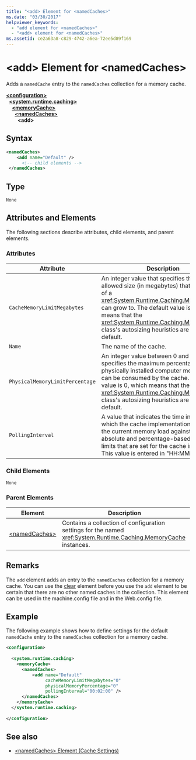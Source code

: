 ```yaml
---
title: "<add> Element for <namedCaches>"
ms.date: "03/30/2017"
helpviewer_keywords: 
  - "add element for <namedCaches>"
  - "<add> element for <namedCaches>"
ms.assetid: ce2a63a8-c829-4742-a6ea-72ee5d89f169
---
```

# \<add> Element for \<namedCaches>
Adds a `namedCache` entry to the `namedCaches` collection for a memory cache.  
  
[**\<configuration>**](../configuration-element.md)\
&nbsp;&nbsp;[**\<system.runtime.caching>**](system-runtime-caching-element-cache-settings.md)\
&nbsp;&nbsp;&nbsp;&nbsp;[**\<memoryCache>**](memorycache-element-cache-settings.md)\
&nbsp;&nbsp;&nbsp;&nbsp;&nbsp;&nbsp;[**\<namedCaches>**](namedcaches-element-cache-settings.md)\
&nbsp;&nbsp;&nbsp;&nbsp;&nbsp;&nbsp;&nbsp;&nbsp;**\<add>**  
  
## Syntax  
  
```xml  
<namedCaches>  
    <add name="Default" />  
      <!-- child elements -->  
 </namedCaches>  
```  
  
## Type  
 `None`  
  
## Attributes and Elements  
 The following sections describe attributes, child elements, and parent elements.  
  
### Attributes  
  
|Attribute|Description|  
|-|-|  
|`CacheMemoryLimitMegabytes`|An integer value that specifies the maximum allowed size (in megabytes) that an instance of a <xref:System.Runtime.Caching.MemoryCache> can grow to. The default value is 0, which means that the <xref:System.Runtime.Caching.MemoryCache> class's autosizing heuristics are used by default.|  
|`Name`|The name of the cache.|  
|`PhysicalMemoryLimitPercentage`|An integer value between 0 and 100 that specifies the maximum percentage of physically installed computer memory that can be consumed by the cache. The default value is 0, which means that the <xref:System.Runtime.Caching.MemoryCache> class's autosizing heuristics are used by default.|  
|`PollingInterval`|A value that indicates the time interval after which the cache implementation compares the current memory load against the absolute and percentage-based memory limits that are set for the cache instance. This value is entered in "HH:MM:SS" format.|  
  
### Child Elements  
 `None`  
  
### Parent Elements  
  
|Element|Description|  
|-------------|-----------------|  
|[\<namedCaches>](namedcaches-element-cache-settings.md)|Contains a collection of configuration settings for the named <xref:System.Runtime.Caching.MemoryCache> instances.|  
  
## Remarks  
 The `add` element adds an entry to the `namedCaches` collection for a memory cache. You can use the [clear](clear-element-for-namedcaches.md) element before you use the `add` element to be certain that there are no other named caches in the collection. This element can be used in the machine.config file and in the Web.config file.  
  
## Example  
 The following example shows how to define settings for the default `namedCache` entry to the `namedCaches` collection for a memory cache.  
  
```xml  
<configuration>  
  
  <system.runtime.caching>  
    <memoryCache>  
      <namedCaches>  
          <add name="Default"   
               cacheMemoryLimitMegabytes="0"   
               physicalMemoryPercentage="0"  
               pollingInterval="00:02:00" />  
      </namedCaches>  
    </memoryCache>  
  </system.runtime.caching>  
  
</configuration>  
```  
  
## See also

- [\<namedCaches> Element (Cache Settings)](namedcaches-element-cache-settings.md)
